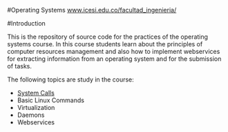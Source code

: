 #Operating Systems www.icesi.edu.co/facultad_ingenieria/

#Introduction

This is the repository of source code for the practices of the operating systems course. In this course students learn about the principles of computer resources management and also how to implement webservices for extracting information from an operating system and for the submission of tasks.

The following topics are study in the course:
* [System Calls](https://github.com/ICESI/operating-systems/tree/master/system_calls)
* Basic Linux Commands
* Virtualization
* Daemons
* Webservices
